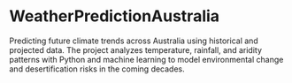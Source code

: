 # WeatherPredictionAustralia
Predicting future climate trends across Australia using historical and projected data. The project analyzes temperature, rainfall, and aridity patterns with Python and machine learning to model environmental change and desertification risks in the coming decades.

